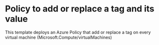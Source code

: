 # Policy to add or replace a tag and its value

This template deploys an Azure Policy that add or replace a tag on every virtual machine (Microsoft.Compute/virtualMachines)
